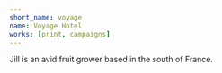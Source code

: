 ```yaml
---
short_name: voyage
name: Voyage Hotel
works: [print, campaigns]
---
```

Jill is an avid fruit grower based in the south of France.